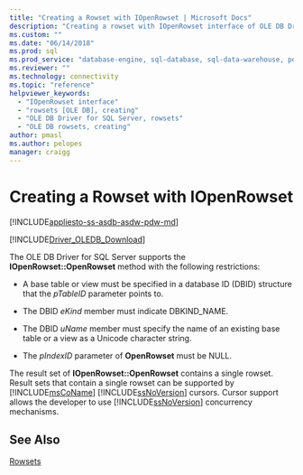 ```yaml
---
title: "Creating a Rowset with IOpenRowset | Microsoft Docs"
description: "Creating a rowset with IOpenRowset interface of OLE DB Driver for SQL Server"
ms.custom: ""
ms.date: "06/14/2018"
ms.prod: sql
ms.prod_service: "database-engine, sql-database, sql-data-warehouse, pdw"
ms.reviewer: ""
ms.technology: connectivity
ms.topic: "reference"
helpviewer_keywords: 
  - "IOpenRowset interface"
  - "rowsets [OLE DB], creating"
  - "OLE DB Driver for SQL Server, rowsets"
  - "OLE DB rowsets, creating"
author: pmasl
ms.author: pelopes
manager: craigg
---
```

# Creating a Rowset with IOpenRowset
[!INCLUDE[appliesto-ss-asdb-asdw-pdw-md](../../../includes/appliesto-ss-asdb-asdw-pdw-md.md)]

[!INCLUDE[Driver_OLEDB_Download](../../../includes/driver_oledb_download.md)]

  The OLE DB Driver for SQL Server supports the **IOpenRowset::OpenRowset** method with the following restrictions:  
  
-   A base table or view must be specified in a database ID (DBID) structure that the *pTableID* parameter points to.  
  
-   The DBID *eKind* member must indicate DBKIND_NAME.  
  
-   The DBID *uName* member must specify the name of an existing base table or a view as a Unicode character string.  
  
-   The *pIndexID* parameter of **OpenRowset** must be NULL.  
  
 The result set of **IOpenRowset::OpenRowset** contains a single rowset. Result sets that contain a single rowset can be supported by [!INCLUDE[msCoName](../../../includes/msconame-md.md)] [!INCLUDE[ssNoVersion](../../../includes/ssnoversion-md.md)] cursors. Cursor support allows the developer to use [!INCLUDE[ssNoVersion](../../../includes/ssnoversion-md.md)] concurrency mechanisms.  
  
## See Also  
 [Rowsets](../../oledb/ole-db-rowsets/rowsets.md)  
  
  
